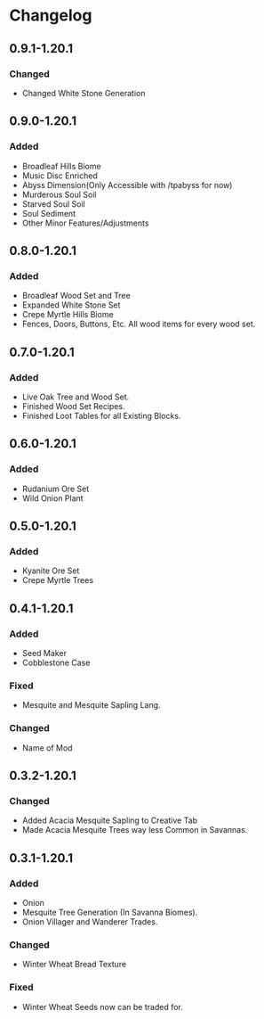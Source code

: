 # Changelog

## 0.9.1-1.20.1

### Changed

- Changed White Stone Generation

## 0.9.0-1.20.1

### Added

- Broadleaf Hills Biome
- Music Disc Enriched
- Abyss Dimension(Only Accessible with /tpabyss for now)
- Murderous Soul Soil
- Starved Soul Soil
- Soul Sediment
- Other Minor Features/Adjustments

## 0.8.0-1.20.1

### Added

 - Broadleaf Wood Set and Tree
 - Expanded White Stone Set
 - Crepe Myrtle Hills Biome
 - Fences, Doors, Buttons, Etc. All wood items for every wood set.

## 0.7.0-1.20.1

### Added

- Live Oak Tree and Wood Set.
- Finished Wood Set Recipes.
- Finished Loot Tables for all Existing Blocks.

## 0.6.0-1.20.1

### Added

- Rudanium Ore Set
- Wild Onion Plant

## 0.5.0-1.20.1

### Added

- Kyanite Ore Set
- Crepe Myrtle Trees

## 0.4.1-1.20.1

### Added

- Seed Maker
- Cobblestone Case

### Fixed

- Mesquite and Mesquite Sapling Lang.

### Changed

- Name of Mod

## 0.3.2-1.20.1

### Changed

- Added Acacia Mesquite Sapling to Creative Tab
- Made Acacia Mesquite Trees way less Common in Savannas.

## 0.3.1-1.20.1

### Added

- Onion
- Mesquite Tree Generation (In Savanna Biomes).
- Onion Villager and Wanderer Trades.

### Changed

- Winter Wheat Bread Texture

### Fixed

- Winter Wheat Seeds now can be traded for.